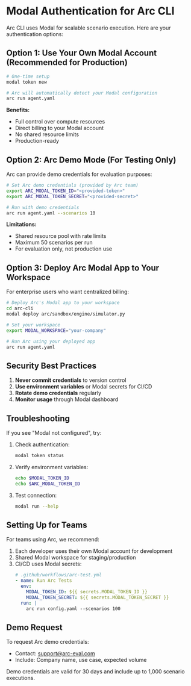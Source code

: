 # Modal Authentication for Arc CLI

Arc CLI uses Modal for scalable scenario execution. Here are your authentication options:

## Option 1: Use Your Own Modal Account (Recommended for Production)

```bash
# One-time setup
modal token new

# Arc will automatically detect your Modal configuration
arc run agent.yaml
```

**Benefits:**
- Full control over compute resources
- Direct billing to your Modal account
- No shared resource limits
- Production-ready

## Option 2: Arc Demo Mode (For Testing Only)

Arc can provide demo credentials for evaluation purposes:

```bash
# Set Arc demo credentials (provided by Arc team)
export ARC_MODAL_TOKEN_ID="<provided-token>"
export ARC_MODAL_TOKEN_SECRET="<provided-secret>"

# Run with demo credentials
arc run agent.yaml --scenarios 10
```

**Limitations:**
- Shared resource pool with rate limits
- Maximum 50 scenarios per run
- For evaluation only, not production use

## Option 3: Deploy Arc Modal App to Your Workspace

For enterprise users who want centralized billing:

```bash
# Deploy Arc's Modal app to your workspace
cd arc-cli
modal deploy arc/sandbox/engine/simulator.py

# Set your workspace
export MODAL_WORKSPACE="your-company"

# Run Arc using your deployed app
arc run agent.yaml
```

## Security Best Practices

1. **Never commit credentials** to version control
2. **Use environment variables** or Modal secrets for CI/CD
3. **Rotate demo credentials** regularly
4. **Monitor usage** through Modal dashboard

## Troubleshooting

If you see "Modal not configured", try:

1. Check authentication:
   ```bash
   modal token status
   ```

2. Verify environment variables:
   ```bash
   echo $MODAL_TOKEN_ID
   echo $ARC_MODAL_TOKEN_ID
   ```

3. Test connection:
   ```bash
   modal run --help
   ```

## Setting Up for Teams

For teams using Arc, we recommend:

1. Each developer uses their own Modal account for development
2. Shared Modal workspace for staging/production
3. CI/CD uses Modal secrets:
   ```yaml
   # .github/workflows/arc-test.yml
   - name: Run Arc Tests
     env:
       MODAL_TOKEN_ID: ${{ secrets.MODAL_TOKEN_ID }}
       MODAL_TOKEN_SECRET: ${{ secrets.MODAL_TOKEN_SECRET }}
     run: |
       arc run config.yaml --scenarios 100
   ```

## Demo Request

To request Arc demo credentials:
- Contact: support@arc-eval.com
- Include: Company name, use case, expected volume

Demo credentials are valid for 30 days and include up to 1,000 scenario executions.